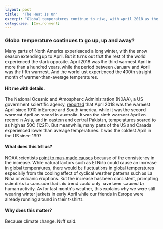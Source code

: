 ```yaml
---
layout: post
title:  "The Heat Is On"
excerpt: "Global temperatures continue to rise, with April 2018 as the 3rd warmest April on record in more than 100 years."
categories: [Environment]
---
```


### Global temperature continues to go up, up and away?

Many parts of North America experienced a long winter, with the snow season extending up to April. But it turns out that the rest of the world experienced the stark opposite. April 2018 was the third warmest April in more than a hundred years, while the period between January and April was the fifth warmest. And the world just experienced the 400th straight month of warmer-than-average temperatures.

#### Hit me with details.

The National Oceanic and Atmospheric Administration (NOAA), a US government scientific agency, <a href="https://www.ncdc.noaa.gov/sotc/global/201804" target="_blank">reported</a> that April 2018 was the warmest April since 1910 in Europe and South America, while it was the second warmest April on record in Australia. It was the ninth warmest April on record in Asia, and in eastern and central Pakistan, temperatures soared to as high as 50C (122F). But meanwhile, many parts of the US and Canada experienced lower than average temperatures. It was the coldest April in the US since 1997.

#### What does this tell us?

NOAA scientists <a href="https://www.cnn.com/2018/05/17/weather/earth-warming-400-month-noaa-climate-trnd-wxc/index.html" target="_blank">point to man-made causes</a> because of the consistency in the increase. While natural factors such as El Niño could cause an increase in global temperatures, there would be fluctuations in global temperatures especially from the cooling effect of cyclical weather patterns such as La Niña or volcanic eruptions. But the increase has been consistent, prompting scientists to conclude that this trend could only have been caused by human activity.
As for last month's weather, this explains why we were still wearing winter jackets in early April while our friends in Europe were already running around in their t-shirts.

#### Why does this matter?

Because climate change. Nuff said.
